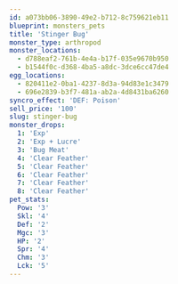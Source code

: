 ```yaml
---
id: a073bb06-3890-49e2-b712-8c759621eb11
blueprint: monsters_pets
title: 'Stinger Bug'
monster_type: arthropod
monster_locations:
  - d788eaf2-761b-4e4a-b17f-035e9670b950
  - b1544f0c-d368-4ba5-a8dc-3dce6cc47de4
egg_locations:
  - 820411e2-0ba1-4237-8d3a-94d83e1c3479
  - 696e2839-b3f7-481a-ab2a-4d8431ba6260
syncro_effect: 'DEF: Poison'
sell_price: '100'
slug: stinger-bug
monster_drops:
  1: 'Exp'
  2: 'Exp + Lucre'
  3: 'Bug Meat'
  4: 'Clear Feather'
  5: 'Clear Feather'
  6: 'Clear Feather'
  7: 'Clear Feather'
  8: 'Clear Feather'
pet_stats:
  Pow: '3'
  Skl: '4'
  Def: '2'
  Mgc: '3'
  HP: '2'
  Spr: '4'
  Chm: '3'
  Lck: '5'
---
```

